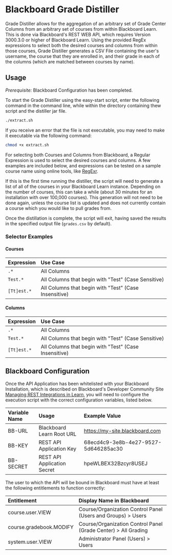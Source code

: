 Blackboard Grade Distiller
==========================

Grade Distiller allows for the aggregation of an arbitrary set of Grade Center Columns from an arbitrary set of courses
from within Blackboard Learn. This is done via Blackboard's REST WEB API, which requires Version 3000.3.0 or higher of
Blackboard Learn. Using the provided RegEx expressions to select both the desired courses and columns from within those
courses, Grade Distiller generates a CSV File containing the user's username, the course that they are enrolled in, and
their grade in each of the columns (which are matched between courses by name).

## Usage
_Prerequisite:_ Blackboard Configuration has been completed.

To start the Grade Distiller using the easy-start script, enter the following command in the command line, while within
the directory containing thew script and the distiller jar file.

```bash
./extract.sh
```

If you receive an error that the file is not executable, you may need to make it executable via the following command:
```bash
chmod +x extract.sh
```

For selecting both Courses and Columns from Blackboard, a Regular Expression is used to select the desired courses and
columns. A few examples are included below, and expressions can be tested on a sample course name using online tools,
like [RegExr](https://regexr.com).

If this is the first time running the distiller, the script will need to generate a list of all of the courses in your
Blackboard Learn instance. Depending on the number of courses, this can take a while (about 30 minutes for an
installation with over 100,000 courses). This generation will not need to be done again, unless the course list is
updated and does not currently contain a course which you would like to pull grades from.

Once the distillation is complete, the script will exit, having saved the results in the specified output file
(`grades.csv` by default).

### Selector Examples
#### Courses
| Expression     | Use Case                                               |
| :------------- | :----------------------------------------------------- |
| `.*`           | All Columns                                            |
| `Test.*`       | All Columns that begin with "Test" (Case Sensitive)    |
| `[Tt]est.*`    | All Columns that begin with "Test" (Case Insensitive)  |

#### Columns
| Expression     | Use Case                                               |
| :------------- | :----------------------------------------------------- |
| `.*`           | All Columns                                            |
| `Test.*`       | All Columns that begin with "Test" (Case Sensitive)    |
| `[Tt]est.*`    | All Columns that begin with "Test" (Case Insensitive)  |


## Blackboard Configuration
Once the API Application has been whitelisted with your Blackboard Installation, which is described on Blackboard's
Developer Community Site [Managing REST Integrations in Learn](https://community.blackboard.com/docs/DOC-1580-managing-rest-integrations-in-learn-the-rest-integrations-tool-for-system-administrators), you will need to configure the execution script with the correct configuration variables, listed below.

| Variable Name  | Usage                       | Example Value                        |
| :------------- | :-------------------------- | :----------------------------------- |
| BB-URL         | Blackboard Learn Root URL   | https://my-site.blackboard.com       |
| BB-KEY         | REST API Application Key    | 68ecd4c9-3e8b-4e27-9527-5d646285ac30 |
| BB-SECRET      | REST API Application Secret | hpeWLBEX32Bzcyr8USEJ                 |

The user to which the API will be bound in Blackboard must have at least the following entitlements to function
correctly:

| Entitlement                         | Display Name in Blackboard                                     |
| :---------------------------------- | :------------------------------------------------------------- |
| course.user.VIEW                    | Course/Organization Control Panel (Users and Groups) > Users |
| course.gradebook.MODIFY             | Course/Organization Control Panel (Grade Center) > All Grading |
| system.user.VIEW                    | Administrator Panel (Users) > Users                            |
